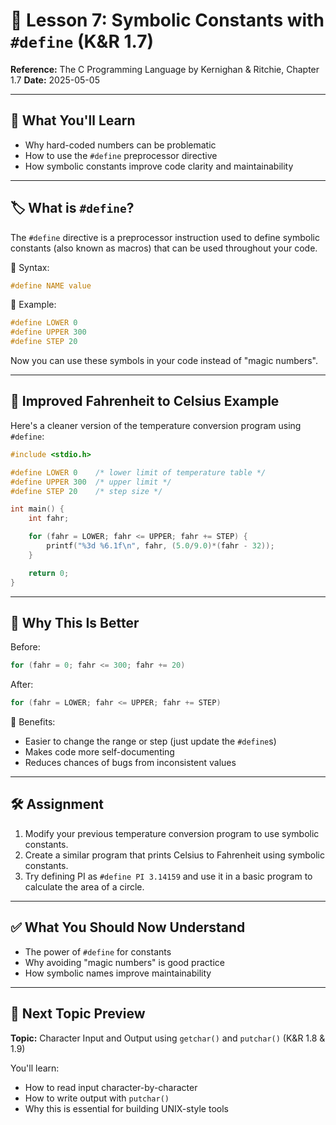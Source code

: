 # 📘 Lesson 7: Symbolic Constants with `#define` (K\&R 1.7)

**Reference:** The C Programming Language by Kernighan & Ritchie, Chapter 1.7
**Date:** 2025-05-05

---

## 🧠 What You'll Learn

- Why hard-coded numbers can be problematic
- How to use the `#define` preprocessor directive
- How symbolic constants improve code clarity and maintainability

---

## 🏷️ What is `#define`?

The `#define` directive is a preprocessor instruction used to define symbolic constants (also known as macros) that can be used throughout your code.

📌 Syntax:

```c
#define NAME value
```

📌 Example:

```c
#define LOWER 0
#define UPPER 300
#define STEP 20
```

Now you can use these symbols in your code instead of "magic numbers".

---

## 🔧 Improved Fahrenheit to Celsius Example

Here's a cleaner version of the temperature conversion program using `#define`:

```c
#include <stdio.h>

#define LOWER 0    /* lower limit of temperature table */
#define UPPER 300  /* upper limit */
#define STEP 20    /* step size */

int main() {
    int fahr;

    for (fahr = LOWER; fahr <= UPPER; fahr += STEP) {
        printf("%3d %6.1f\n", fahr, (5.0/9.0)*(fahr - 32));
    }

    return 0;
}
```

---

## 💬 Why This Is Better

Before:

```c
for (fahr = 0; fahr <= 300; fahr += 20)
```

After:

```c
for (fahr = LOWER; fahr <= UPPER; fahr += STEP)
```

🔎 Benefits:

- Easier to change the range or step (just update the `#define`s)
- Makes code more self-documenting
- Reduces chances of bugs from inconsistent values

---

## 🛠️ Assignment

1. Modify your previous temperature conversion program to use symbolic constants.
2. Create a similar program that prints Celsius to Fahrenheit using symbolic constants.
3. Try defining PI as `#define PI 3.14159` and use it in a basic program to calculate the area of a circle.

---

## ✅ What You Should Now Understand

- The power of `#define` for constants
- Why avoiding "magic numbers" is good practice
- How symbolic names improve maintainability

---

## 🔭 Next Topic Preview

**Topic:** Character Input and Output using `getchar()` and `putchar()` (K\&R 1.8 & 1.9)

You'll learn:

- How to read input character-by-character
- How to write output with `putchar()`
- Why this is essential for building UNIX-style tools
